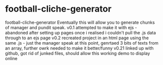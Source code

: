 # football-cliche-generator
football-cliche-generator
Eventually this will allow you to generate chunks of manager and pundit speak. 
v0.1 attempted to make it with ejs - abandoned after setting up pages once i realised i couldn't pull the .js data through to an ejs page
v0.2 recreated project in an html page using the same .js - just the manager speak at this point, genrtaed 3 bits of texts from an array, further owrk needed to make it better/funny
v0.21 linked up with github, got rid of junked files, should allow this working demo to display online
